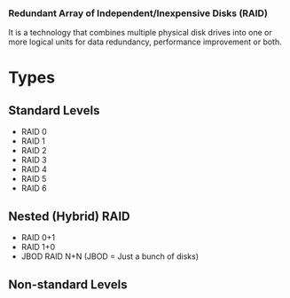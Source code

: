 ### Redundant Array of Independent/Inexpensive Disks (RAID)

It is a technology that combines multiple physical disk drives into one or more logical units for data redundancy, performance improvement or both.

# Types
## Standard Levels
- RAID 0
- RAID 1
- RAID 2
- RAID 3
- RAID 4
- RAID 5
- RAID 6
## Nested (Hybrid) RAID
- RAID 0+1
- RAID 1+0
- JBOD RAID N+N (JBOD = Just a bunch of disks)
## Non-standard Levels